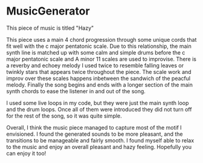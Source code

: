 # MusicGenerator

This piece of music is titled "Hazy"

This piece uses a main 4 chord progression through some unique cords that fit well with the c major pentatonic scale. 
Due to this relationship, the main synth line is matched up with some calm and simple drums before the c major pentatonic scale and 
A minor 11 scales are used to improvise. There is a reverby and echoey melody I used twice to resemble falling leaves or twinkly stars that appears twice throughout the piece. The scale work and improv over these scales happens inbetween the sandwich of the peacful melody. Finally the song begins and ends with a longer section of the main synth chords to ease the listener in and out of the song. 

I used some live loops in my code, but they were just the main synth loop and the drum loops. Once all of them were introduced they did not turn off for the rest of the song, so it was quite simple. 

Overall, I think the music piece managed to capture most of the motif I envisioned. I found the generated sounds to be more pleasant, and the transitions to be manageable and fairly smooth. I found myself able to relax to the music and enjoy an overall pleasant and hazy feeling. Hopefully you can enjoy it too!